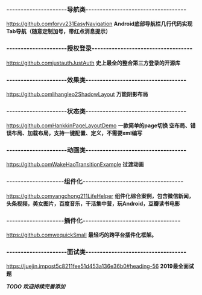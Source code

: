 ### ---------------------导航类-----------------------------------

https://github.comforvv231EasyNavigation     **Android底部导航栏几行代码实现Tab导航（随意定制加号，带红点消息提示）** 

### ---------------------授权登录-----------------------------------

https://github.comjustauthJustAuth    **史上最全的整合第三方登录的开源库** 

### ---------------------效果类-----------------------------------

https://github.comlihangleo2ShadowLayout    **万能阴影布局** 

### ---------------------状态类-----------------------------------

https://github.comHankkinPageLayoutDemo   **一款简单的page切换 空布局、错误布局、加载布局，支持一键配置、定义，不需要xml编写** 

### ---------------------动画类-----------------------------------

https://github.comWakeHaoTransitionExample  **过渡动画** 

### --------------------组件化-----------------------------------

https://github.comyangchong211LifeHelper  **组件化综合案例，包含微信新闻，头条视频，美女图片，百度音乐，干活集中营，玩Android，豆瓣读书电影** 

### --------------------插件化----------------------------------

https://github.comwequickSmall    **最轻巧的跨平台插件化框架。** 

### ---------------------面试类-----------------------------------

https://juejin.impost5c8211fee51d453a136e36b0#heading-56   **2019最全面试题** 


 **_TODO 欢迎持续完善添加_** 
